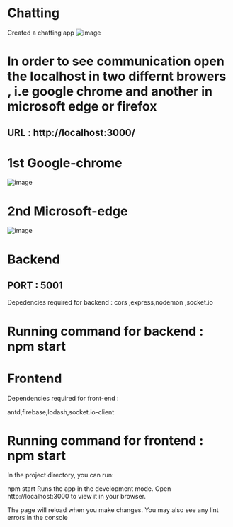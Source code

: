 # Chatting

Created a  chatting app 
![image](https://github.com/nishantsinha1197/chat-app/assets/49277718/6409e5b4-21f4-491d-b818-5d8e1fb4a6ee)

# In order to see communication open the localhost in two differnt browers , i.e google chrome and another in microsoft edge or firefox
## URL : http://localhost:3000/
# 1st Google-chrome
![image](https://github.com/nishantsinha1197/chat-app/assets/49277718/c5482575-0c13-49a6-9039-2797926159e7)

# 2nd Microsoft-edge
![image](https://github.com/nishantsinha1197/chat-app/assets/49277718/6e0241a2-3287-4c38-89ca-0a4c1520e938)

# Backend 
## PORT : 5001
Depedencies required for backend : 
cors ,express,nodemon ,socket.io

# Running command for backend : npm start

# Frontend 

Dependencies required for front-end :

antd,firebase,lodash,socket.io-client

# Running command for frontend : npm start
In the project directory, you can run:

npm start
Runs the app in the development mode.
Open http://localhost:3000 to view it in your browser.

The page will reload when you make changes.
You may also see any lint errors in the console
